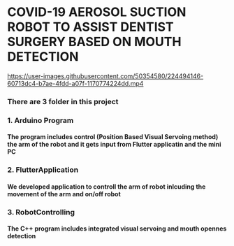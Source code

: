 # COVID-19 AEROSOL SUCTION ROBOT TO ASSIST DENTIST SURGERY BASED ON MOUTH DETECTION
https://user-images.githubusercontent.com/50354580/224494146-60713dc4-b7ae-4fdd-a07f-1170774224dd.mp4
### There are 3 folder in this project
### 1. Arduino Program
#### The program includes control (Position Based Visual Servoing method) the arm of the robot and it gets input from Flutter applicatin and the mini PC
### 2. FlutterApplication
#### We developed application to controll the arm of robot inlcuding the movement of the arm and on/off robot
### 3. RobotControlling
#### The C++ program includes integrated visual servoing and mouth opennes detection
